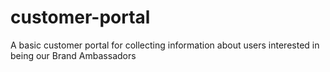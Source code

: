 # customer-portal
A basic customer portal for collecting information about users interested in being our Brand Ambassadors

